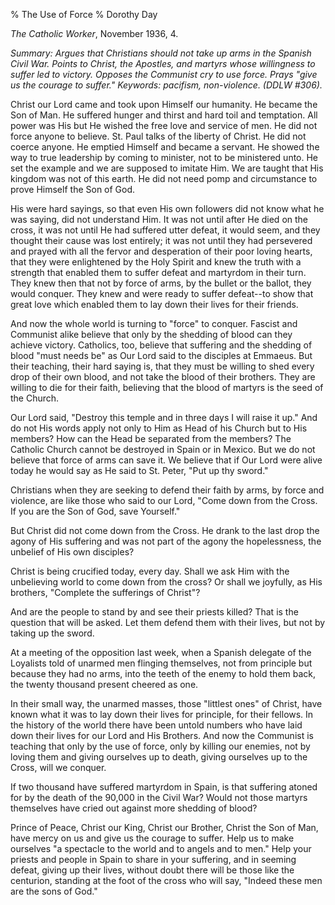 % The Use of Force
% Dorothy Day

*The Catholic Worker*, November 1936, 4.

*Summary: Argues that Christians should not take up arms in the Spanish
Civil War. Points to Christ, the Apostles, and martyrs whose willingness
to suffer led to victory. Opposes the Communist cry to use force. Prays
"give us the courage to suffer." Keywords: pacifism, non-violence. (DDLW \#306).*

Christ our Lord came and took upon Himself our humanity. He became the
Son of Man. He suffered hunger and thirst and hard toil and temptation.
All power was His but He wished the free love and service of men. He did
not force anyone to believe. St. Paul talks of the liberty of Christ. He
did not coerce anyone. He emptied Himself and became a servant. He
showed the way to true leadership by coming to minister, not to be
ministered unto. He set the example and we are supposed to imitate Him.
We are taught that His kingdom was not of this earth. He did not need
pomp and circumstance to prove Himself the Son of God.

His were hard sayings, so that even His own followers did not know what
he was saying, did not understand Him. It was not until after He died on
the cross, it was not until He had suffered utter defeat, it would seem,
and they thought their cause was lost entirely; it was not until they
had persevered and prayed with all the fervor and desperation of their
poor loving hearts, that they were enlightened by the Holy Spirit and
knew the truth with a strength that enabled them to suffer defeat and
martyrdom in their turn. They knew then that not by force of arms, by
the bullet or the ballot, they would conquer. They knew and were ready
to suffer defeat--to show that great love which enabled them to lay down
their lives for their friends.

And now the whole world is turning to "force" to conquer. Fascist and
Communist alike believe that only by the shedding of blood can they
achieve victory. Catholics, too, believe that suffering and the shedding
of blood "must needs be" as Our Lord said to the disciples at Emmaeus.
But their teaching, their hard saying is, that they must be willing to
shed every drop of their own blood, and not take the blood of their
brothers. They are willing to die for their faith, believing that the
blood of martyrs is the seed of the Church.

Our Lord said, "Destroy this temple and in three days I will raise it
up." And do not His words apply not only to Him as Head of his Church
but to His members? How can the Head be separated from the members? The
Catholic Church cannot be destroyed in Spain or in Mexico. But we do not
believe that force of arms can save it. We believe that if Our Lord were
alive today he would say as He said to St. Peter, "Put up thy sword."

Christians when they are seeking to defend their faith by arms, by force
and violence, are like those who said to our Lord, "Come down from the
Cross. If you are the Son of God, save Yourself."

But Christ did not come down from the Cross. He drank to the last drop
the agony of His suffering and was not part of the agony the
hopelessness, the unbelief of His own disciples?

Christ is being crucified today, every day. Shall we ask Him with the
unbelieving world to come down from the cross? Or shall we joyfully, as
His brothers, "Complete the sufferings of Christ"?

And are the people to stand by and see their priests killed? That is the
question that will be asked. Let them defend them with their lives, but
not by taking up the sword.

At a meeting of the opposition last week, when a Spanish delegate of the
Loyalists told of unarmed men flinging themselves, not from principle
but because they had no arms, into the teeth of the enemy to hold them
back, the twenty thousand present cheered as one.

In their small way, the unarmed masses, those "littlest ones" of Christ,
have known what it was to lay down their lives for principle, for their
fellows. In the history of the world there have been untold numbers who
have laid down their lives for our Lord and His Brothers. And now the
Communist is teaching that only by the use of force, only by killing our
enemies, not by loving them and giving ourselves up to death, giving
ourselves up to the Cross, will we conquer.

If two thousand have suffered martyrdom in Spain, is that suffering
atoned for by the death of the 90,000 in the Civil War? Would not those
martyrs themselves have cried out against more shedding of blood?

Prince of Peace, Christ our King, Christ our Brother, Christ the Son of
Man, have mercy on us and give us the courage to suffer. Help us to make
ourselves "a spectacle to the world and to angels and to men." Help your
priests and people in Spain to share in your suffering, and in seeming
defeat, giving up their lives, without doubt there will be those like
the centurion, standing at the foot of the cross who will say, "Indeed
these men are the sons of God."
